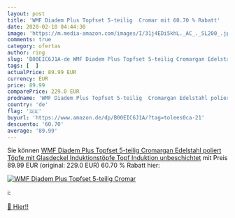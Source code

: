 ```yaml
---
layout: post
title: 'WMF Diadem Plus Topfset 5-teilig  Cromar mit 60.70 % Rabatt'
date: 2020-02-10 04:44:30
image: 'https://m.media-amazon.com/images/I/31j4EDi5khL._AC_._SL200_.jpg'
comments: true
category: ofertas
author: ring
slug: 'B00EIC6J1A-de WMF Diadem Plus Topfset 5-teilig Cromargan Edelstahl...'
tags: [  ]
actualPrice: 89.99 EUR
currency: EUR
price: 89.99
comparePrice: 229.0 EUR
prodname: 'WMF Diadem Plus Topfset 5-teilig  Cromargan Edelstahl poliert  Töpfe mit Glasdeckel  Induktionstöpfe  Topf Induktion  unbeschichtet'
country: 'de'
flag: '🇩🇪'
buyurl: 'https://www.amazon.de/dp/B00EIC6J1A/?tag=tolees0ca-21'
descuento: '60.70'
average: '89.99'
---
```


Sie können [WMF Diadem Plus Topfset 5-teilig  Cromargan Edelstahl poliert  Töpfe mit Glasdeckel  Induktionstöpfe  Topf Induktion  unbeschichtet](https://www.amazon.de/dp/B00EIC6J1A/?tag=tolees0ca-21) mit Preis 89.99 EUR (original: 229.0 EUR) 60.70 % Rabatt hier:

[![WMF Diadem Plus Topfset 5-teilig  Cromar](https://m.media-amazon.com/images/I/31j4EDi5khL._AC_._SL200_.jpg)](https://www.amazon.de/dp/B00EIC6J1A/?tag=tolees0ca-21)

ℹ️:


[🛒 Hier!!](https://www.amazon.de/dp/B00EIC6J1A/?tag=tolees0ca-21)
